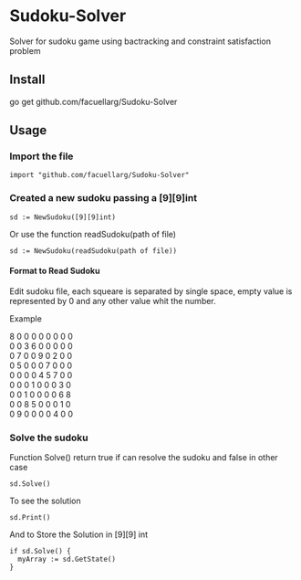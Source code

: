 # Sudoku-Solver
Solver for sudoku game using bactracking and constraint satisfaction problem



## Install 
go  get github.com/facuellarg/Sudoku-Solver

## Usage

### Import  the file   
~~~
import "github.com/facuellarg/Sudoku-Solver"
~~~
### Created a new sudoku passing a [9][9]int

~~~
sd := NewSudoku([9][9]int)
~~~
Or use the function readSudoku(path of file)
~~~
sd := NewSudoku(readSudoku(path of file))
~~~
#### Format to Read Sudoku
Edit sudoku file, each squeare is separated by single space, empty value is represented by 0 and any other value whit the number.

Example  

8 0 0 0 0 0 0 0 0  
0 0 3 6 0 0 0 0 0  
0 7 0 0 9 0 2 0 0  
0 5 0 0 0 7 0 0 0  
0 0 0 0 4 5 7 0 0  
0 0 0 1 0 0 0 3 0  
0 0 1 0 0 0 0 6 8  
0 0 8 5 0 0 0 1 0  
0 9 0 0 0 0 4 0 0  

### Solve the sudoku

Function Solve() return true if can resolve the sudoku and false in other case
~~~
sd.Solve()
~~~

To see the solution

~~~
sd.Print()
~~~

And to Store the Solution in [9][9] int
~~~
if sd.Solve() {
  myArray := sd.GetState()
}
~~~

